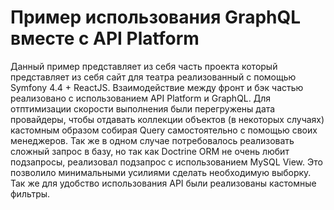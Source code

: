 Пример использования GraphQL вместе с API Platform
==============

Данный пример представляет из себя часть проекта который представляет из себя сайт для театра
реализованный с помощью Symfony 4.4 + ReactJS. Взаимодействие между фронт и бэк частью реализовано
с использованием API Platform и GraphQL. 
Для отптимизации скорости выполнения были перегружены дата провайдеры, чтобы отдавать коллекции объектов
(в некоторых случаях) кастомным образом собирая Query самостоятельно с помощью своих менеджеров.
Так же в одном случае потребовалось реализовать сложный запрос в базу, но так как Doctrine ORM 
не очень любит подзапросы, реализовал подзапрос с использованием MySQL View. Это позволило минимальными 
усилиями сделать необходимую выборку.
Так же для удобство использования API были реализованы кастомные фильтры.